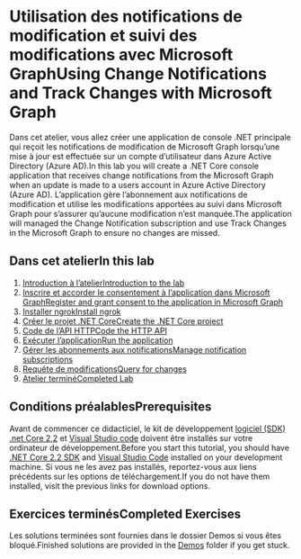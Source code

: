 # <a name="using-change-notifications-and-track-changes-with-microsoft-graph"></a><span data-ttu-id="3da1b-101">Utilisation des notifications de modification et suivi des modifications avec Microsoft Graph</span><span class="sxs-lookup"><span data-stu-id="3da1b-101">Using Change Notifications and Track Changes with Microsoft Graph</span></span>

<span data-ttu-id="3da1b-102">Dans cet atelier, vous allez créer une application de console .NET principale qui reçoit les notifications de modification de Microsoft Graph lorsqu’une mise à jour est effectuée sur un compte d’utilisateur dans Azure Active Directory (Azure AD).</span><span class="sxs-lookup"><span data-stu-id="3da1b-102">In this lab you will create a .NET Core console application that receives change notifications from the Microsoft Graph when an update is made to a users account in Azure Active Directory (Azure AD).</span></span> <span data-ttu-id="3da1b-103">L’application gère l’abonnement aux notifications de modification et utilise les modifications apportées au suivi dans Microsoft Graph pour s’assurer qu’aucune modification n’est manquée.</span><span class="sxs-lookup"><span data-stu-id="3da1b-103">The application will managed the Change Notification subscription and use Track Changes in the Microsoft Graph to ensure no changes are missed.</span></span>

## <a name="in-this-lab"></a><span data-ttu-id="3da1b-104">Dans cet atelier</span><span class="sxs-lookup"><span data-stu-id="3da1b-104">In this lab</span></span>

1. [<span data-ttu-id="3da1b-105">Introduction à l’atelier</span><span class="sxs-lookup"><span data-stu-id="3da1b-105">Introduction to the lab</span></span>](./tutorial/01_intro.md)
1. [<span data-ttu-id="3da1b-106">Inscrire et accorder le consentement à l’application dans Microsoft Graph</span><span class="sxs-lookup"><span data-stu-id="3da1b-106">Register and grant consent to the application in Microsoft Graph</span></span>](./tutorial/02_create-app.md)
1. [<span data-ttu-id="3da1b-107">Installer ngrok</span><span class="sxs-lookup"><span data-stu-id="3da1b-107">Install ngrok</span></span>](./tutorial/03_ngrok.md)
1. [<span data-ttu-id="3da1b-108">Créer le projet .NET Core</span><span class="sxs-lookup"><span data-stu-id="3da1b-108">Create the .NET Core project</span></span>](./tutorial/04_create-project.md)
1. [<span data-ttu-id="3da1b-109">Code de l’API HTTP</span><span class="sxs-lookup"><span data-stu-id="3da1b-109">Code the HTTP API</span></span>](./tutorial/05_add-code.md)
1. [<span data-ttu-id="3da1b-110">Exécuter l’application</span><span class="sxs-lookup"><span data-stu-id="3da1b-110">Run the application</span></span>](./tutorial/06_run.md)
1. [<span data-ttu-id="3da1b-111">Gérer les abonnements aux notifications</span><span class="sxs-lookup"><span data-stu-id="3da1b-111">Manage notification subscriptions</span></span>](./tutorial/07_subbscription-management.md)
1. [<span data-ttu-id="3da1b-112">Requête de modifications</span><span class="sxs-lookup"><span data-stu-id="3da1b-112">Query for changes</span></span>](./tutorial/08_deltaquery.md)
1. [<span data-ttu-id="3da1b-113">Atelier terminé</span><span class="sxs-lookup"><span data-stu-id="3da1b-113">Completed Lab</span></span>](./tutorial/09_completed.md)

## <a name="prerequisites"></a><span data-ttu-id="3da1b-114">Conditions préalables</span><span class="sxs-lookup"><span data-stu-id="3da1b-114">Prerequisites</span></span>

<span data-ttu-id="3da1b-115">Avant de commencer ce didacticiel, le kit de développement [logiciel (SDK) .net Core 2,2](https://dotnet.microsoft.com/download) et [Visual Studio code](https://code.visualstudio.com/) doivent être installés sur votre ordinateur de développement.</span><span class="sxs-lookup"><span data-stu-id="3da1b-115">Before you start this tutorial, you should have [.NET Core 2.2 SDK](https://dotnet.microsoft.com/download) and [Visual Studio Code](https://code.visualstudio.com/) installed on your development machine.</span></span> <span data-ttu-id="3da1b-116">Si vous ne les avez pas installés, reportez-vous aux liens précédents sur les options de téléchargement.</span><span class="sxs-lookup"><span data-stu-id="3da1b-116">If you do not have them installed, visit the previous links for download options.</span></span>

## <a name="completed-exercises"></a><span data-ttu-id="3da1b-117">Exercices terminés</span><span class="sxs-lookup"><span data-stu-id="3da1b-117">Completed Exercises</span></span>

<span data-ttu-id="3da1b-118">Les solutions terminées sont fournies [](./Demos) dans le dossier Demos si vous êtes bloqué.</span><span class="sxs-lookup"><span data-stu-id="3da1b-118">Finished solutions are provided in the [Demos](./Demos) folder if you get stuck.</span></span>